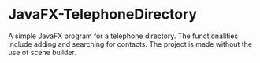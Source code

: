 # JavaFX-TelephoneDirectory
A simple JavaFX program for a telephone directory. The functionalities include adding and searching for contacts. The project is made without the use of scene builder.
